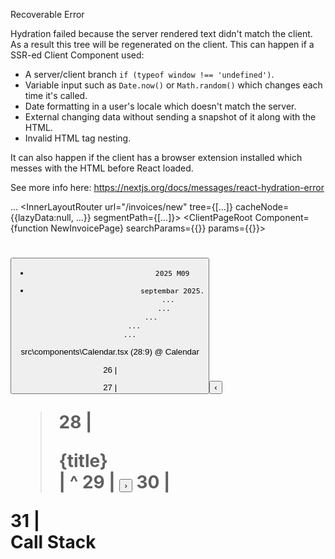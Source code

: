 Recoverable Error

Hydration failed because the server rendered text didn't match the client. As a result this tree will be regenerated on the client. This can happen if a SSR-ed Client Component used:

- A server/client branch `if (typeof window !== 'undefined')`.
- Variable input such as `Date.now()` or `Math.random()` which changes each time it's called.
- Date formatting in a user's locale which doesn't match the server.
- External changing data without sending a snapshot of it along with the HTML.
- Invalid HTML tag nesting.

It can also happen if the client has a browser extension installed which messes with the HTML before React loaded.

See more info here: https://nextjs.org/docs/messages/react-hydration-error


  ...
    <LoadingBoundary loading={null}>
      <HTTPAccessFallbackBoundary notFound={undefined} forbidden={undefined} unauthorized={undefined}>
        <RedirectBoundary>
          <RedirectErrorBoundary router={{...}}>
            <InnerLayoutRouter url="/invoices/new" tree={[...]} cacheNode={{lazyData:null, ...}} segmentPath={[...]}>
              <SegmentViewNode type="page" pagePath="invoices/n...">
                <SegmentTrieNode>
                <ClientPageRoot Component={function NewInvoicePage} searchParams={{}} params={{}}>
                  <NewInvoicePage params={Promise} searchParams={Promise}>
                    <main className="max-w-4xl ...">
                      <h1>
                      <div>
                      <div>
                      <div>
                      <div>
                      <div>
                      <div className="mt-4">
                        <Calendar>
                          <div className="calendar c...">
                            <div className="flex items...">
                              <button>
                              <div className="text-sm font-medium">
+                               2025 M09
-                               septembar 2025.
                              ...
                            ...
                      ...
              ...
            ...
src\components\Calendar.tsx (28:9) @ Calendar


  26 |       <div className="flex items-center justify-between mb-2">
  27 |         <button className="btn btn-outline px-2 py-1" onClick={prevMonth} aria-label="Previous month">‹</button>
> 28 |         <div className="text-sm font-medium">{title}</div>
     |         ^
  29 |         <button className="btn btn-outline px-2 py-1" onClick={nextMonth} aria-label="Next month">›</button>
  30 |       </div>
  31 |       <div className="grid grid-cols-7 text-xs text-[var(--subtle)] mb-1">
Call Stack